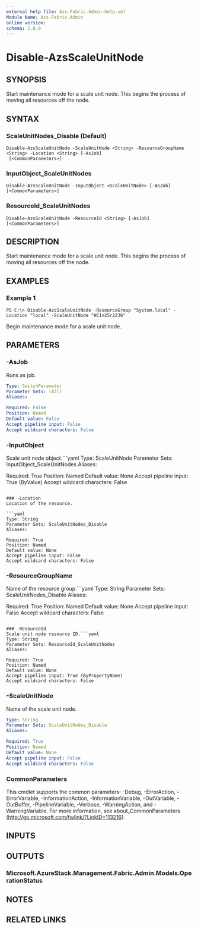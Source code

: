 ```yaml
---
external help file: Azs.Fabric.Admin-help.xml
Module Name: Azs.Fabric.Admin
online version:
schema: 2.0.0
---
```


# Disable-AzsScaleUnitNode

## SYNOPSIS
Start maintenance mode for a scale unit node.  This begins the process of moving all resources off the node.

## SYNTAX

### ScaleUnitNodes_Disable (Default)
```
Disable-AzsScaleUnitNode -ScaleUnitNode <String> -ResourceGroupName <String> -Location <String> [-AsJob]
 [<CommonParameters>]
```

### InputObject_ScaleUnitNodes
```
Disable-AzsScaleUnitNode -InputObject <ScaleUnitNode> [-AsJob] [<CommonParameters>]
```

### ResourceId_ScaleUnitNodes
```
Disable-AzsScaleUnitNode -ResourceId <String> [-AsJob] [<CommonParameters>]
```

## DESCRIPTION
Start maintenance mode for a scale unit node.  This begins the process of moving all resources off the node.

## EXAMPLES

### Example 1
```
PS C:\> Disable-AzsScaleUnitNode -ResourceGroup "System.local" -Location "local" -ScaleUnitNode "HC1n25r2236"
```

Begin maintenance mode for a scale unit node.

## PARAMETERS

### -AsJob
Runs as job.

```yaml
Type: SwitchParameter
Parameter Sets: (All)
Aliases:

Required: False
Position: Named
Default value: False
Accept pipeline input: False
Accept wildcard characters: False
```

### -InputObject
Scale unit node object.```yaml
Type: ScaleUnitNode
Parameter Sets: InputObject_ScaleUnitNodes
Aliases:

Required: True
Position: Named
Default value: None
Accept pipeline input: True (ByValue)
Accept wildcard characters: False
```

### -Location
Location of the resource.

```yaml
Type: String
Parameter Sets: ScaleUnitNodes_Disable
Aliases:

Required: True
Position: Named
Default value: None
Accept pipeline input: False
Accept wildcard characters: False
```

### -ResourceGroupName
Name of the resource group.```yaml
Type: String
Parameter Sets: ScaleUnitNodes_Disable
Aliases:

Required: True
Position: Named
Default value: None
Accept pipeline input: False
Accept wildcard characters: False
```

### -ResourceId
Scale unit node resource ID.```yaml
Type: String
Parameter Sets: ResourceId_ScaleUnitNodes
Aliases:

Required: True
Position: Named
Default value: None
Accept pipeline input: True (ByPropertyName)
Accept wildcard characters: False
```

### -ScaleUnitNode
Name of the scale unit node.

```yaml
Type: String
Parameter Sets: ScaleUnitNodes_Disable
Aliases:

Required: True
Position: Named
Default value: None
Accept pipeline input: False
Accept wildcard characters: False
```

### CommonParameters
This cmdlet supports the common parameters: -Debug, -ErrorAction, -ErrorVariable, -InformationAction, -InformationVariable, -OutVariable, -OutBuffer, -PipelineVariable, -Verbose, -WarningAction, and -WarningVariable. For more information, see about_CommonParameters (http://go.microsoft.com/fwlink/?LinkID=113216).

## INPUTS

## OUTPUTS

### Microsoft.AzureStack.Management.Fabric.Admin.Models.OperationStatus

## NOTES

## RELATED LINKS

